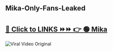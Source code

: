 
 ## Mika-Only-Fans-Leaked

# <h2><a href="https://clipsfans.com/Mika&ref=git">🔗 Click to LINKS ⏩⏩ 👉 🟢 Mika </a></h2>

<a href="https://clipsfans.com/Mika&ref=git" rel="nofollow" data-target="animated-image.originalLink"><img src="https://i.ibb.co.com/xMMVF88/686577567.gif" alt="Viral Video Original" style="max-width: 100%; display: inline-block;" data-target="animated-image.originalImage"></a>
